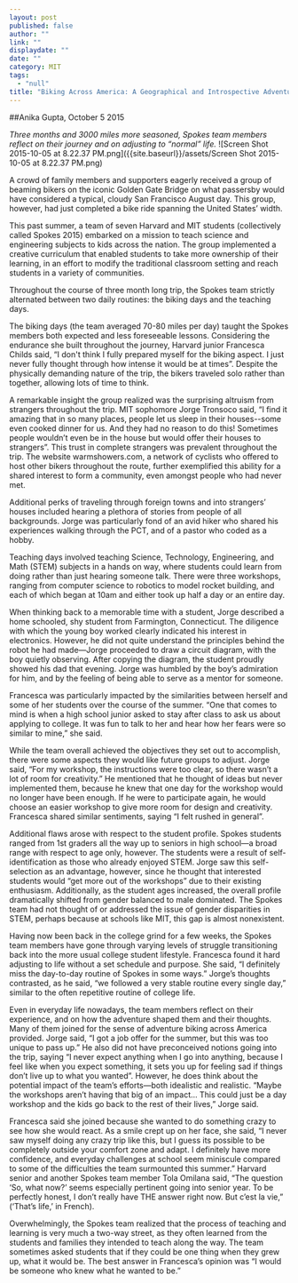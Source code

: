 ```yaml
---
layout: post
published: false
author: ""
link: ""
displaydate: ""
date: ""
category: MIT
tags: 
  - "null"
title: "Biking Across America: A Geographical and Introspective Adventure"
---
```


##Anika Gupta, October 5 2015

_Three months and 3000 miles more seasoned, Spokes team members reflect on their journey and on adjusting to “normal” life._
![Screen Shot 2015-10-05 at 8.22.37 PM.png]({{site.baseurl}}/assets/Screen Shot 2015-10-05 at 8.22.37 PM.png)

A crowd of family members and supporters eagerly received a group of beaming bikers on the iconic Golden Gate Bridge on what passersby would have considered a typical, cloudy San Francisco August day. This group, however, had just completed a bike ride spanning the United States’ width.

This past summer, a team of seven Harvard and MIT students (collectively called Spokes 2015) embarked on a mission to teach science and engineering subjects to kids across the nation. The group implemented a creative curriculum that enabled students to take more ownership of their learning, in an effort to modify the traditional classroom setting and reach students in a variety of communities.

Throughout the course of three month long trip, the Spokes team strictly alternated between two daily routines: the biking days and the teaching days.

The biking days (the team averaged 70-80 miles per day) taught the Spokes members both expected and less foreseeable lessons.  Considering the endurance she built throughout the journey, Harvard junior Francesca Childs said, “I don't think I fully prepared myself for the biking aspect. I just never fully thought through how intense it would be at times”. Despite the physically demanding nature of the trip, the bikers traveled solo rather than together, allowing lots of time to think.

A remarkable insight the group realized was the surprising altruism from strangers throughout the trip. MIT sophomore Jorge Tronsoco said, “I find it amazing that in so many places, people let us sleep in their houses--some even cooked dinner for us. And they had no reason to do this! Sometimes people wouldn’t even be in the house but would offer their houses to strangers”. This trust in complete strangers was prevalent throughout the trip. The website warmshowers.com, a network of cyclists who offered to host other bikers throughout the route, further exemplified this ability for a shared interest to form a community, even amongst people who had never met.

Additional perks of traveling through foreign towns and into strangers’ houses included hearing a plethora of stories from people of all backgrounds. Jorge was particularly fond of an avid hiker who shared his experiences walking through the PCT, and of a pastor who coded as a hobby.

Teaching days involved teaching Science, Technology, Engineering, and Math (STEM) subjects in a hands on way, where students could learn from doing rather than just hearing someone talk. There were three workshops, ranging from computer science to robotics to model rocket building, and each of which began at 10am and either took up half a day or an entire day.

When thinking back to a memorable time with a student, Jorge described a home schooled, shy student from Farmington, Connecticut. The diligence with which the young boy worked clearly indicated his interest in electronics. However, he did not quite understand the principles behind the robot he had made—Jorge proceeded to draw a circuit diagram, with the boy quietly observing. After copying the diagram, the student proudly showed his dad that evening. Jorge was humbled by the boy’s admiration for him, and by the feeling of being able to serve as a mentor for someone.

Francesca was particularly impacted by the similarities between herself and some of her students over the course of the summer. “One that comes to mind is when a high school junior asked to stay after class to ask us about applying to college. It was fun to talk to her and hear how her fears were so similar to mine,” she said.

While the team overall achieved the objectives they set out to accomplish, there were some aspects they would like future groups to adjust. Jorge said, “For my workshop, the instructions were too clear, so there wasn’t a lot of room for creativity.” He mentioned that he thought of ideas but never implemented them, because he knew that one day for the workshop would no longer have been enough. If he were to participate again, he would choose an easier workshop to give more room for design and creativity. Francesca shared similar sentiments, saying “I felt rushed in general”. 

Additional flaws arose with respect to the student profile. Spokes students ranged from 1st graders all the way up to seniors in high school—a broad range with respect to age only, however. The students were a result of self-identification as those who already enjoyed STEM. Jorge saw this self-selection as an advantage, however, since he thought that interested students would “get more out of the workshops” due to their existing enthusiasm. Additionally, as the student ages increased, the overall profile dramatically shifted from gender balanced to male dominated. The Spokes team had not thought of or addressed the issue of gender disparities in STEM, perhaps because at schools like MIT, this gap is almost nonexistent.

Having now been back in the college grind for a few weeks, the Spokes team members have gone through varying levels of struggle transitioning back into the more usual college student lifestyle. Francesca found it hard adjusting to life without a set schedule and purpose. She said, “I definitely miss the day-to-day routine of Spokes in some ways.” Jorge’s thoughts contrasted, as he said, “we followed a very stable routine every single day,” similar to the often repetitive routine of college life.

Even in everyday life nowadays, the team members reflect on their experience, and on how the adventure shaped them and their thoughts. Many of them joined for the sense of adventure biking across America provided. Jorge said, “I got a job offer for the summer, but this was too unique to pass up.” He also did not have preconceived notions going into the trip, saying “I never expect anything when I go into anything, because I feel like when you expect something, it sets you up for feeling sad if things don’t live up to what you wanted”. However, he does think about the potential impact of the team’s efforts—both idealistic and realistic. “Maybe the workshops aren’t having that big of an impact… This could just be a day workshop and the kids go back to the rest of their lives,” Jorge said.

Francesca said she joined because she wanted to do something crazy to see how she would react. As a smile crept up on her face, she said, “I never saw myself doing any crazy trip like this, but I guess its possible to be completely outside your comfort zone and adapt. I definitely have more confidence, and everyday challenges at school seem miniscule compared to some of the difficulties the team surmounted this summer.” Harvard senior and another Spokes team member Tola Omilana said, “The question ‘So, what now?’ seems especially pertinent going into senior year. To be perfectly honest, I don’t really have THE answer right now. But c’est la vie,” (‘That’s life,’ in French).

Overwhelmingly, the Spokes team realized that the process of teaching and learning is very much a two-way street, as they often learned from the students and families they intended to teach along the way. The team sometimes asked students that if they could be one thing when they grew up, what it would be. The best answer in Francesca’s opinion was “I would be someone who knew what he wanted to be.”
